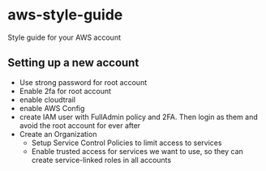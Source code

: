 # aws-style-guide
Style guide for your AWS account

## Setting up a new account

* Use strong password for root account
* Enable 2fa for root account
* enable cloudtrail
* enable AWS Config
* create IAM user with FullAdmin policy and 2FA. Then login as them and avoid the root account for ever after
* Create an Organization
  * Setup Service Control Policies to limit access to services
  * Enable trusted access for services we want to use, so they can create service-linked roles in all accounts
